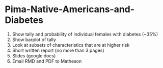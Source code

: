 # Pima-Native-Americans-and-Diabetes

1. Show tally and probability of individual females with diabetes (~35%)
2. Show barplot of tally
3. Look at subsets of characteristics that are at higher risk
4. Short written report (no more than 3 pages)
5. Slides (google docs)
6. Email RMD and PDF to Matheson
